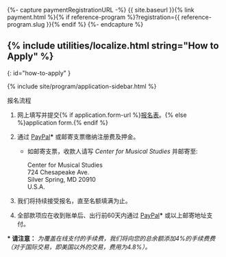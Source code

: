 {%- capture paymentRegistrationURL -%}
{{ site.baseurl }}{% link payment.html %}{% if reference-program %}?registration={{ reference-program.slug }}{% endif %}
{%- endcapture %}

## {% include utilities/localize.html string="How to Apply" %}
{: id="how-to-apply" }

{% include site/program/application-sidebar.html %}

报名流程

1. 网上填写并提交{% if application.form-url %}<a href="{{ application.form-url }}" target="_blank">报名表</a>。{% else %}application form.{% endif %}

1. 通过 <a href="{{ paymentRegistrationURL }}">PayPal</a>**\*** 或邮寄支票缴纳注册费及押金。

    * 如邮寄支票，收款人请写 *Center for Musical Studies* 并邮寄至:

        <div class="address">Center for Musical Studies<br/>
        724 Chesapeake Ave.<br/>
        Silver Spring, MD 20910<br/>
        U.S.A.</div>

1. 我们将持续接受报名，直至名额填满为止。

1. 全部款项应在收到账单后、出行前60天内通过 <a href="{{ site.baseurl }}{% link payment.html %}?balance=1">PayPal</a>**\*** 或以上邮寄地址支付。

**\* 请注意：** *为覆盖在线支付的手续费，我们将向您的总余额添加4%的手续费费（对于国际交易，即美国以外的交易，费用为4.8%）。*